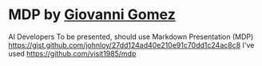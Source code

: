 # MDP  by [Giovanni Gomez](mailto://ggomez@eafit.edu.co) 
AI Developers
To be presented, should use Markdown Presentation (MDP)
https://gist.github.com/johnloy/27dd124ad40e210e91c70dd1c24ac8c8
I've used https://github.com/visit1985/mdp
